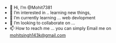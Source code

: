 - 👋 Hi, I’m @Mohit7381
- 👀 I’m interested in .. learning new things,
- 🌱 I’m currently learning ... web devlopment
- 💞️ I’m looking to collaborate on ...
- 📫 How to reach me ... you can simply Email me on mohitsingh143k@gmail.com

<!---
Mohit7381/Mohit7381 is a ✨ special ✨ repository because its `README.md` (this file) appears on your GitHub profile.
You can click the Preview link to take a look at your changes.
--->
